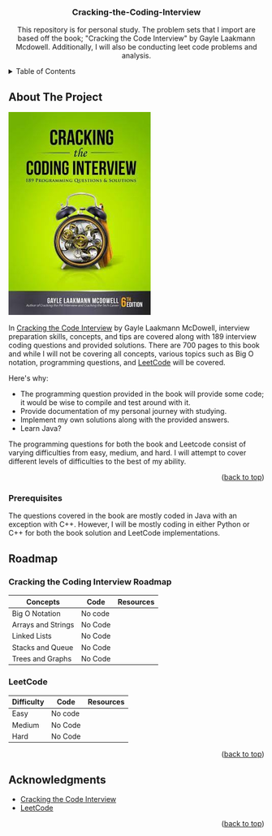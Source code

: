 <a name="readme-top"></a>

<h3 align="center">Cracking-the-Coding-Interview</h3>

<p align="center">
  This repository is for personal study. The problem sets that I import are based off the book; "Cracking the Code Interview" by Gayle Laakmann Mcdowell.
  Additionally, I will also be conducting leet code problems and analysis.
    </p>

<!-- TABLE OF CONTENTS -->
<details>
  <summary>Table of Contents</summary>
  <ol>
    <li>
      <a href="#about-the-project">About The Project</a>
    </li>
      <ul>
        <li><a href="#prerequisites">Prerequisites</a></li>
      </ul>
    <li><a href="#roadmap">Roadmap</a></li>
    <li><a href="#acknowledgments">Acknowledgments</a></li>
  </ol>
</details>

<!-- ABOUT THE PROJECT -->
## About The Project

![Book-cover-image](https://raw.githubusercontent.com/Jicxer/Cracking-the-Coding-Interview/main/images/bookcover.jpg)

In [Cracking the Code Interview](https://www.crackingthecodinginterview.com/) by Gayle Laakmann McDowell, interview preparation skills, concepts, and tips are covered along with 189 interview coding questions and provided solutions.
There are 700 pages to this book and while I will not be covering all concepts, various topics such as Big O notation, programming questions, and [LeetCode](https://leetcode.com/) will be covered.

Here's why:
* The programming question provided in the book will provide some code; it would be wise to compile and test around with it.
* Provide documentation of my personal journey with studying.
* Implement my own solutions along with the provided answers.
* Learn Java?

The programming questions for both the book and Leetcode consist of varying difficulties from easy, medium, and hard. I will attempt to cover different levels of difficulties to the best of my ability.

<p align="right">(<a href="#readme-top">back to top</a>)</p>

<!-- Prerequisites -->
### Prerequisites
The questions covered in the book are mostly coded in Java with an exception with C++. 
However, I will be mostly coding in either Python or C++ for both the book solution and LeetCode implementations.

<!-- ROADMAP -->
## Roadmap


### Cracking the Coding Interview Roadmap
| Concepts                                       | Code                                                                                                  | Resources |
|------------------------------------------------|-------------------------------------------------------------------------------------------------------|-----------|
| Big O Notation                                 | No code                                                                                               |
| Arrays and Strings                             | No Code                                                                                                |
| Linked Lists                                   | No Code                                                                                                 |
| Stacks and Queue                               | No Code                                                                                                 |
| Trees and Graphs                               | No Code                                                                                                 |

### LeetCode
|  Difficulty                                    | Code                                                                                                  | Resources |
|------------------------------------------------|-------------------------------------------------------------------------------------------------------|-----------|
| Easy                                           | No code                                                                                               |
| Medium                                         | No Code                                                                                               |
| Hard                                           | No Code                                                                                                |
<p align="right">(<a href="#readme-top">back to top</a>)</p>



<!-- ACKNOWLEDGMENTS -->
## Acknowledgments

* [Cracking the Code Interview](https://www.crackingthecodinginterview.com/)
* [LeetCode](https://leetcode.com/)


<p align="right">(<a href="#readme-top">back to top</a>)</p>
